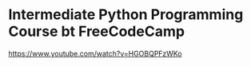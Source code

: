 <h1> Intermediate Python Programming Course bt FreeCodeCamp </h1>

https://www.youtube.com/watch?v=HGOBQPFzWKo
